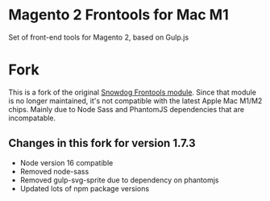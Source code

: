 # Magento 2 Frontools for Mac M1
Set of front-end tools for Magento 2, based on Gulp.js

# Fork
This is a fork of the original [Snowdog Frontools module](https://github.com/SnowdogApps/magento2-frontools). Since that module is no longer maintained, it's not compatible with the latest Apple Mac M1/M2 chips. Mainly due to Node Sass and PhantomJS dependencies that are incompatable.

## Changes in this fork for version 1.7.3
* Node version 16 compatible
* Removed node-sass
* Removed gulp-svg-sprite due to dependency on phantomjs
* Updated lots of npm package versions
